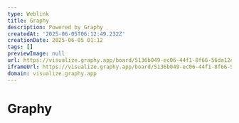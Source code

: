 ```yaml
---
type: Weblink
title: Graphy
description: Powered by Graphy
createdAt: '2025-06-05T06:12:49.232Z'
creationDate: 2025-06-05 01:12
tags: []
previewImage: null
url: https://visualize.graphy.app/board/5136b049-ec06-44f1-8f66-56da12e2afad/view
iframeUrl: https://visualize.graphy.app/board/5136b049-ec06-44f1-8f66-56da12e2afad/view
domain: visualize.graphy.app
---
```


# Graphy


